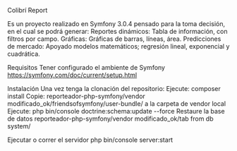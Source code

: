 Colibrí Report

Es un proyecto realizado en Symfony 3.0.4 pensado para la toma decisión, en el cual se podrá generar: 
Reportes dinámicos: Tabla de información, con filtros por campo.
Gráficas: Gráficas de barras, líneas, área.
Predicciones de mercado: Apoyado modelos matemáticos; regresión lineal, exponencial y cuadrática.

Requisitos 
Tener configurado el ambiente de Symfony
https://symfony.com/doc/current/setup.html 

Instalación 
Una vez tenga la clonación del repositorio:
Ejecute: composer install
Copie: reporteador-php-symfony/vendor modificado_ok/friendsofsymfony/user-bundle/ a la carpeta de vendor local
Ejecute: php bin/console doctrine:schema:update --force
Restaure la base de datos reporteador-php-symfony/vendor modificado_ok/tab from db system/

Ejecutar o correr el servidor
php bin/console server:start



